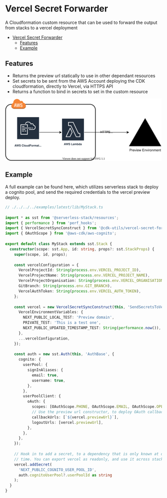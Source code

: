 # Vercel Secret Forwarder

A Cloudformation custom resource that can be used to forward the output from stacks to a vercel deployment

- [Vercel Secret Forwarder](#vercel-secret-forwarder)
  - [Features](#features)
  - [Example](#example)

## Features

- Returns the preview url statically to use in other dependant resources
- Set secrets to be sent from the AWS Account deploying the CDK cloudformation, directly to Vercel, via HTTPS API
- Returns a function to bind in secrets to set in the custom resource


![Design to forward from secure AWS to Vercel](design.drawio.svg)


## Example

A full example can be found here, which utilizes serverless stack to deploy a cognito pool, and send the required credentials to the vercel preview deploy.

```ts
// ./../../../examples/latest/lib/MyStack.ts

import * as sst from '@serverless-stack/resources';
import { performance } from 'perf_hooks';
import { VercelSecretSyncConstruct } from '@cdk-utils/vercel-secret-forwarder';
import { OAuthScope } from '@aws-cdk/aws-cognito';

export default class MyStack extends sst.Stack {
  constructor(scope: sst.App, id: string, props?: sst.StackProps) {
    super(scope, id, props);

    const vercelConfiguration = {
      VercelProjectId: String(process.env.VERCEL_PROJECT_ID),
      VercelProjectName: String(process.env.VERCEL_PROJECT_NAME),
      VercelProjectOrganisation: String(process.env.VERCEL_ORGANISATION_NAME),
      GitBranch: String(process.env.GIT_BRANCH),
      VercelAuthToken: String(process.env.VERCEL_AUTH_TOKEN),
    };

    const vercel = new VercelSecretSyncConstruct(this, 'SendSecretsToVercel', {
      VercelEnvironmentVariables: {
        NEXT_PUBLIC_LOCAL_TEST: 'Preview domain',
        PRIVATE_TEST: 'This is a test one',
        NEXT_PUBLIC_UPDATED_TIMESTAMP_TEST: String(performance.now()),
      },
      ...vercelConfiguration,
    });

    const auth = new sst.Auth(this, 'AuthBase', {
      cognito: {
        userPool: {
          signInAliases: {
            email: true,
            username: true,
          },
        },
        userPoolClient: {
          oAuth: {
            scopes: [OAuthScope.PHONE, OAuthScope.EMAIL, OAuthScope.OPENID],
            // Use the preview url constructor, to deploy OAuth callback urls
            callbackUrls: [`${vercel.previewUrl}`],
            logoutUrls: [vercel.previewUrl],
          },
        },
      },
    });

    // Hook in to add a secret, to a dependency that is only known at deploy
    // time. You can export vercel as readonly, and use it across stack
    vercel.addSecret(
      'NEXT_PUBLIC_COGNITO_USER_POOL_ID',
      auth.cognitoUserPool?.userPoolId as string
    );
  }
}

```
